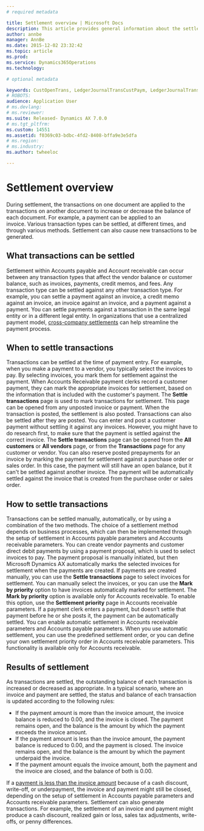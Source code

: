 ```yaml
---
# required metadata

title: Settlement overview | Microsoft Docs
description: This article provides general information about the settlement process. It describes the types of transactions that can be settled, when and how transactions can be settled, and the results of the settlement process.
author: annbe
manager: AnnBe
ms.date: 2015-12-02 23:32:42
ms.topic: article
ms.prod: 
ms.service: Dynamics365Operations
ms.technology: 

# optional metadata

keywords: CustOpenTrans, LedgerJournalTransCustPaym, LedgerJournalTransVendPaym, VendOpenTrans
# ROBOTS: 
audience: Application User
# ms.devlang: 
# ms.reviewer: 
ms.suite: Released- Dynamics AX 7.0.0
# ms.tgt_pltfrm: 
ms.custom: 14551
ms.assetid: f0369c03-bdbc-4fd2-8408-bffa9e3e5dfa
# ms.region: 
# ms.industry: 
ms.author: twheeloc

---
```


# Settlement overview

During settlement, the transactions on one document are applied to the transactions on another document to increase or decrease the balance of each document. For example, a payment can be applied to an invoice. Various transaction types can be settled, at different times, and through various methods. Settlement can also cause new transactions to be generated.

## What transactions can be settled
Settlement within Accounts payable and Account receivable can occur between any transaction types that affect the vendor balance or customer balance, such as invoices, payments, credit memos, and fees. Any transaction type can be settled against any other transaction type. For example, you can settle a payment against an invoice, a credit memo against an invoice, an invoice against an invoice, and a payment against a payment. You can settle payments against a transaction in the same legal entity or in a different legal entity. In organizations that use a centralized payment model, [cross-company settlements](http://ax.help.dynamics.com/en/wiki/about-cross-company-payment-settlements/) can help streamline the payment process.

## When to settle transactions
Transactions can be settled at the time of payment entry. For example, when you make a payment to a vendor, you typically select the invoices to pay. By selecting invoices, you mark them for settlement against the payment. When Accounts Receivable payment clerks record a customer payment, they can mark the appropriate invoices for settlement, based on the information that is included with the customer's payment. The **Settle transactions** page is used to mark transactions for settlement. This page can be opened from any unposted invoice or payment. When the transaction is posted, the settlement is also posted. Transactions can also be settled after they are posted. You can enter and post a customer payment without settling it against any invoices. However, you might have to do research first, to make sure that the payment is settled against the correct invoice. The **Settle transactions** page can be opened from the **All customers** or **All vendors** page, or from the **Transactions** page for any customer or vendor. You can also reserve posted prepayments for an invoice by marking the payment for settlement against a purchase order or sales order. In this case, the payment will still have an open balance, but it can't be settled against another invoice. The payment will be automatically settled against the invoice that is created from the purchase order or sales order.

## How to settle transactions
Transactions can be settled manually, automatically, or by using a combination of the two methods. The choice of a settlement method depends on business processes, which can then be implemented through the setup of settlement in Accounts payable parameters and Accounts receivable parameters. You can create vendor payments and customer direct debit payments by using a payment proposal, which is used to select invoices to pay. The payment proposal is manually initiated, but then Microsoft Dynamics AX automatically marks the selected invoices for settlement when the payments are created. If payments are created manually, you can use the **Settle transactions** page to select invoices for settlement. You can manually select the invoices, or you can use the **Mark by priority** option to have invoices automatically marked for settlement. The **Mark by priority** option is available only for Accounts receivable. To enable this option, use the **Settlement priority** page in Accounts receivable parameters. If a payment clerk enters a payment, but doesn’t settle that payment before he or she posts it, the payment can be automatically settled. You can enable automatic settlement in Accounts receivable parameters and Accounts payable parameters. When you use automatic settlement, you can use the predefined settlement order, or you can define your own settlement priority order in Accounts receivable parameters. This functionality is available only for Accounts receivable.

## Results of settlement
As transactions are settled, the outstanding balance of each transaction is increased or decreased as appropriate. In a typical scenario, where an invoice and payment are settled, the status and balance of each transaction is updated according to the following rules:

-   If the payment amount is more than the invoice amount, the invoice balance is reduced to 0.00, and the invoice is closed. The payment remains open, and the balance is the amount by which the payment exceeds the invoice amount.
-   If the payment amount is less than the invoice amount, the payment balance is reduced to 0.00, and the payment is closed. The invoice remains open, and the balance is the amount by which the payment underpaid the invoice.
-   If the payment amount equals the invoice amount, both the payment and the invoice are closed, and the balance of both is 0.00.

If a [payment is less than the invoice amount](http://ax.help.dynamics.com/en/wiki/vendor-payments-for-a-partial-amount/) because of a cash discount, write-off, or underpayment, the invoice and payment might still be closed, depending on the setup of settlement in Accounts payable parameters and Accounts receivable parameters. Settlement can also generate transactions. For example, the settlement of an invoice and payment might produce a cash discount, realized gain or loss, sales tax adjustments, write-offs, or penny differences.

